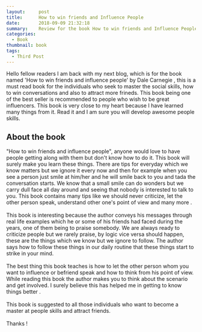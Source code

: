 ```yaml
---
layout:     post
title:      How to win friends and Influence People
date:       2018-09-09 21:32:18
summary:    Review for the book How to win friends and Influence People
categories: 
  - Book
thumbnail: book
tags: 
  - Third Post
---
```


Hello fellow readers I am back with my next blog, which is for the book named 'How to win friends and influence people' by Dale Carnegie , this is a must read book for the individuals who seek to master the social skills, how to win conversations and also to attract more frineds. This book being one of the best seller is recommended to people who wish to be great influencers. This book is very close to my heart because I have learned many things from it. Read it and I am sure you will develop awesome people skills. <br />

## About the book <br />

"How to win friends and influence people", anyone would love to have people getting along with them but don't know how to do it. This book will surely make you learn these things. There are tips for everyday which we know matters but we ignore it every now and then for example when you see a person just smile at him/her and he will smile back to you and tada the conversation starts. We know that a small smile can do wonders but we carry dull face all day around and seeing that nobody is interested to talk to you. This book contains many tips like we should never criticize, let the other person speak, understand other one's point of view and many more . <br />  
This book is interesting because the author conveys his messages through real life examples which he or some of his friends had faced during the years, one of them being to praise somebody. We are always ready to criticize people but we rarely praise, by logic vice versa should happen, these are the things which we know but we ignore to follow. The author says how to follow these things in our daily routine that these things start to strike in your mind. <br />  
The best thing this book teaches is how to let the other person whom you want to influence or befriend speak and how to think from his point of view. While reading this book the author makes you to think about the scenario and get involved. I surely believe this has helped me in getting to know things better .<br />  
This book is suggested to all those individuals who want to become a master at people skills and attract friends.<br />  
Thanks !
